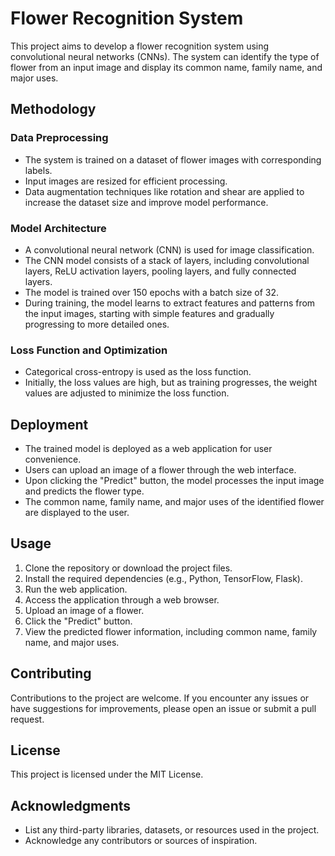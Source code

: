 # Flower Recognition System

This project aims to develop a flower recognition system using convolutional neural networks (CNNs). The system can identify the type of flower from an input image and display its common name, family name, and major uses.

## Methodology

### Data Preprocessing
- The system is trained on a dataset of flower images with corresponding labels.
- Input images are resized for efficient processing.
- Data augmentation techniques like rotation and shear are applied to increase the dataset size and improve model performance.

### Model Architecture
- A convolutional neural network (CNN) is used for image classification.
- The CNN model consists of a stack of layers, including convolutional layers, ReLU activation layers, pooling layers, and fully connected layers.
- The model is trained over 150 epochs with a batch size of 32.
- During training, the model learns to extract features and patterns from the input images, starting with simple features and gradually progressing to more detailed ones.

### Loss Function and Optimization
- Categorical cross-entropy is used as the loss function.
- Initially, the loss values are high, but as training progresses, the weight values are adjusted to minimize the loss function.

## Deployment
- The trained model is deployed as a web application for user convenience.
- Users can upload an image of a flower through the web interface.
- Upon clicking the "Predict" button, the model processes the input image and predicts the flower type.
- The common name, family name, and major uses of the identified flower are displayed to the user.

## Usage
1. Clone the repository or download the project files.
2. Install the required dependencies (e.g., Python, TensorFlow, Flask).
3. Run the web application.
4. Access the application through a web browser.
5. Upload an image of a flower.
6. Click the "Predict" button.
7. View the predicted flower information, including common name, family name, and major uses.

## Contributing
Contributions to the project are welcome. If you encounter any issues or have suggestions for improvements, please open an issue or submit a pull request.

## License
This project is licensed under the MIT License.

## Acknowledgments
- List any third-party libraries, datasets, or resources used in the project.
- Acknowledge any contributors or sources of inspiration.
